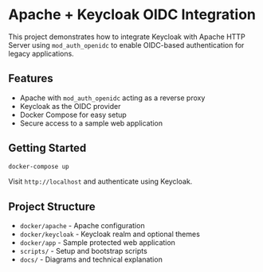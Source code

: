 # Apache + Keycloak OIDC Integration

This project demonstrates how to integrate Keycloak with Apache HTTP Server using `mod_auth_openidc` to enable OIDC-based authentication for legacy applications.

## Features
- Apache with `mod_auth_openidc` acting as a reverse proxy
- Keycloak as the OIDC provider
- Docker Compose for easy setup
- Secure access to a sample web application

## Getting Started
```bash
docker-compose up
```

Visit `http://localhost` and authenticate using Keycloak.

## Project Structure
- `docker/apache` - Apache configuration
- `docker/keycloak` - Keycloak realm and optional themes
- `docker/app` - Sample protected web application
- `scripts/` - Setup and bootstrap scripts
- `docs/` - Diagrams and technical explanation
